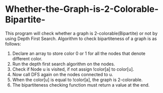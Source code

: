 # Whether-the-Graph-is-2-Colorable-Bipartite-
This program will check whether a graph is 2-colorable(Bipartite) or not by using Depth First Search.
Algorithm to check bipartiteness of a graph is as follows:
1. Declare an array to store color 0 or 1 for all the nodes that denote different color.
2. Run the depth first search algorithm on the nodes.
3. Check if Node u is visited, if not assign !color[a] to color[u].
4. Now call DFS again on the nodes connected to u.
5. When the color[u] is equal to !color[a], the graph is 2-colorable.
6. The bipartiteness checking function must return a value at the end.
